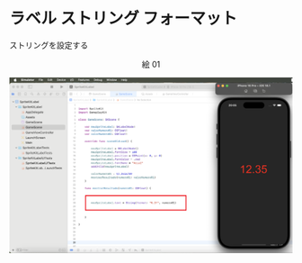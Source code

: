 # ラベル ストリング フォーマット

ストリングを設定する

<div align="center">
絵 01
</div>

![](Imagens/SpriteLabel-String-Format-Img01.png)

